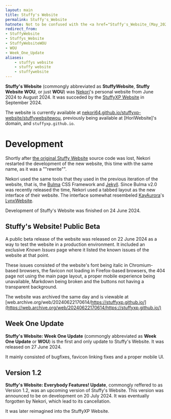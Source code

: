 ```yaml
---
layout: main
title: Stuffy's Website
permalink: Stuffy's_Website
hatnote: Not to be confused with the <a href="Stuffy's_Website_(May_2024)">May 2024 Stuffy Website</a>, which has the same page title. # i told you i can use a fucking apostrophe
redirect_from:
- StuffyWebsite
- Stuffys_Website
- StuffyWebsiteWOU
- WOU
- Week_One_Update
aliases:
    - stuffys website
    - stuffy website
    - stuffywebsite
---
```


**Stuffy's Website** (commongly abbreviated as **StuffyWebsite**, **Stuffy Website WOU**, or just **WOU**) was [Nekori](Nekori64)'s personal website from June 2024 to August 2024. It was succeded by the [StuffyXP Website](StuffyXP_Website) in September 2024.

The website is currently available at [nekori64.github.io/stuffyxp-website/stuffywebsitewou](https://nekori64.github.io/stuffyxp-website/stuffywebsitewou), previously being available at [HoriWebsite]'s domain, and `stuffyxp.github.io`.

# Development

Shortly after [the original Stuffy Website](Stuffy's_Website_(May_2024)) source code was lost, Nekori restarted the development of the new website, this time with the same name, as it was a ""rewrite"".

Nekori used the same tools that they used in the previous iteration of the website, that is, the [Bulma](https://bulma.io) CSS Framework and [Jekyll](https://jekyllrb.com). Since Bulma v2.0 was recently released the time, Nekori used a tabbed layout as the new interface of their website. The interface somewhat resembeled [KayAurora](KayAurora)'s [LynxWebsite](LynxWebsite).

Development of Stuffy's Website was finished on 24 June 2024.

## Stuffy's Website! Public Beta

A public beta release of the website was released on 22 June 2024 as a way to test the website in a production environment. It included an exclusive *Known Issues* page where it listed the known issues of the website at that point.

These issues consisted of the website's font being italic in Chromium-based browsers, the favicon not loading in Firefox-based browsers, the 404 page not using the main page layout, a proper mobile experience being unavailable, Markdown being broken and the buttons not having a transparent background.

The website was archived the same day and is viewable at [web.archive.org/web/20240622170614/https://stuffyxp.github.io/](https://web.archive.org/web/20240622170614/https://stuffyxp.github.io/)


## Week One Update

**Stuffy's Website: Week One Update** (commongly abbreviated as **Week One Update** or **WOU**) is the first and only update to Stuffy's Website. It was released on 27 June 2024.

It mainly consisted of bugfixes, favicon linking fixes and a proper mobile UI.

## Version 1.2

**Stuffy's Website: Everybody Features! Update**, commongly reffered to as Version 1.2, was an upcoming version of Stuffy's Website. This version was announced to be on development on 20 July 2024. It was eventually forgotten by Nekori, which lead to its cancellation.

It was later reimagined into the StuffyXP Website.